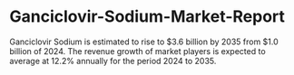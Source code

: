 # Ganciclovir-Sodium-Market-Report
Ganciclovir Sodium is estimated to rise to $3.6 billion by 2035 from $1.0 billion of 2024. The revenue growth of market players is expected to average at 12.2% annually for the period 2024 to 2035.
